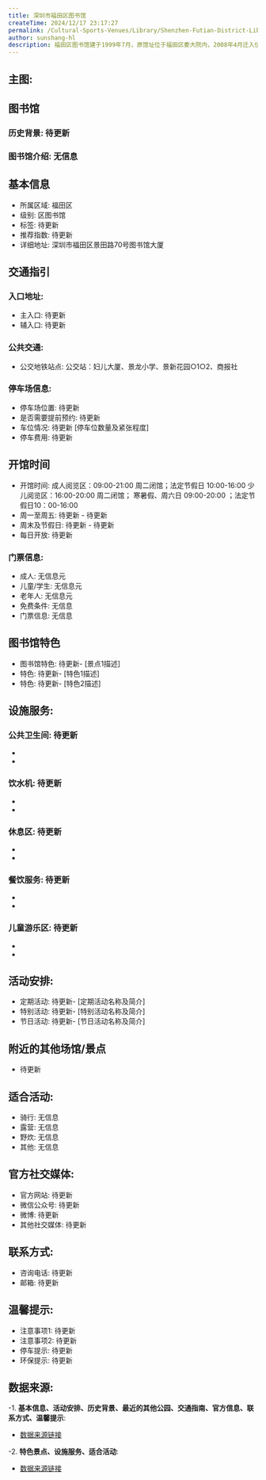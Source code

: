 ```yaml
---
title: 深圳市福田区图书馆
createTime: 2024/12/17 23:17:27
permalink: /Cultural-Sports-Venues/Library/Shenzhen-Futian-District-Library/
author: sunshang-hl
description: 福田区图书馆建于1999年7月，原馆址位于福田区委大院内，2008年4月迁入位于莲花山公园西侧的图书馆大厦，8月8日正式对外开放。馆舍建筑面积10260平方米，馆藏图书40余万册、声像资料7万余件、报刊/报纸杂志2000余种，馆内设有图书阅览区、报刊阅览区、地方文献区、少儿阅览区、少儿英语主题区、数字化阅读空间、视障阅
---
```


## 主图:
<ImageCard
image="https://www.sz.gov.cn/img/4/4096/4096571/11111303.jpg"
title= "深圳市福田区图书馆"
description= "福田区图书馆建于1999年7月，原馆址位于福田区委大院内，2008年4月迁入位于莲花山公园西侧的图书馆大厦，8月8日正式对外开放。馆舍建筑面积10260平方米，"
date="2024/12/17"
href="/"
author="sunshang-hl"
/>

## 图书馆
### 历史背景: 待更新
### 图书馆介绍: 无信息
## 基本信息
- 所属区域: 福田区
- 级别: 区图书馆
- 标签: 待更新
- 推荐指数: 待更新
- 详细地址: 深圳市福田区景田路70号图书馆大厦

## 交通指引
### 入口地址:
- 主入口: 待更新
- 辅入口: 待更新
### 公共交通:
- 公交地铁站点: 公交站：妇儿大厦、景龙小学、景新花园○1○2、商报社

### 停车场信息:
- 停车场位置: 待更新
- 是否需要提前预约: 待更新
- 车位情况: 待更新 [停车位数量及紧张程度]
- 停车费用: 待更新

## 开馆时间
- 开馆时间: 成人阅览区：09:00-21:00 周二闭馆；法定节假日 10:00-16:00 少儿阅览区：16:00-20:00 周二闭馆； 寒暑假、周六日 09:00-20:00 ；法定节假日10：00-16:00
- 周一至周五: 待更新 - 待更新
- 周末及节假日: 待更新 - 待更新
- 每日开放: 待更新

### 门票信息:
- 成人: 无信息元
- 儿童/学生: 无信息元
- 老年人: 无信息元
- 免费条件: 无信息
- 门票信息: 无信息

## 图书馆特色
- 图书馆特色: 待更新- [景点1描述]
- 特色: 待更新- [特色1描述]
- 特色: 待更新- [特色2描述]

## 设施服务:
### 公共卫生间: 待更新
- 
- 
### 饮水机: 待更新
- 
- 
### 休息区: 待更新
- 
- 
### 餐饮服务: 待更新
- 
- 
### 儿童游乐区: 待更新
- 
- 

## 活动安排:
- 定期活动: 待更新- [定期活动名称及简介]
- 特别活动: 待更新- [特别活动名称及简介]
- 节日活动: 待更新- [节日活动名称及简介]

## 附近的其他场馆/景点
- 待更新

## 适合活动:
- 骑行: 无信息
- 露营: 无信息
- 野炊: 无信息
- 其他: 无信息

## 官方社交媒体:
- 官方网站: 待更新
- 微信公众号: 待更新
- 微博: 待更新
- 其他社交媒体: 待更新

## 联系方式:
- 咨询电话: 待更新
- 邮箱: 待更新

## 温馨提示:
- 注意事项1: 待更新
- 注意事项2: 待更新
- 停车提示: 待更新
- 环保提示: 待更新

## 数据来源:
-1. **基本信息、活动安排、历史背景、最近的其他公园、交通指南、官方信息、联系方式、温馨提示**:
- [数据来源链接](https://www.sz.gov.cn/szzt2010/szwtt/wtcg/whcg/content/post_11111303.html)

-2. **特色景点、设施服务、适合活动**:
- [数据来源链接](https://www.sz.gov.cn/szzt2010/szwtt/wtcg/whcg/content/post_11111303.html)

